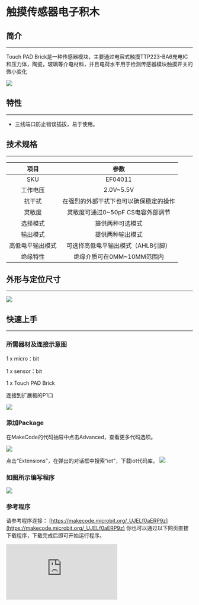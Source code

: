 ﻿# 触摸传感器电子积木

## 简介
---
Touch PAD Brick是一种传感器模块，主要通过电容式触摸TTP223-BA6充电IC和压力体，陶瓷，玻璃等介电材料，并且电荷水平用于检测传感器模块触摸开关的微小变化

 ![](https://wiki-media-ef.oss-cn-hongkong.aliyuncs.com//images/XLSIYQj.jpg)

## 特性
---
- 三线端口防止错误插拔，易于使用。

## 技术规格
---

项目 | 参数
:-: | :-:
SKU|EF04011
工作电压|2.0V~5.5V
抗干扰|在强烈的外部干扰下也可以确保稳定的操作
灵敏度|灵敏度可通过0~50pF CS电容外部调节
选择模式|提供两种可选模式
输出模式|提供两种输出模式
高低电平输出模式|可选择高低电平输出模式（AHLB引脚）
绝缘特性|绝缘介质可在0MM~10MM范围内
## 外形与定位尺寸
---
 ![](https://wiki-media-ef.oss-cn-hongkong.aliyuncs.com//images/uX6EyOO.png)

## 快速上手
---

### 所需器材及连接示意图
1 x micro：bit

1 x sensor：bit

1 x Touch PAD Brick

连接到扩展板的P1口

 ![](https://wiki-media-ef.oss-cn-hongkong.aliyuncs.com//images/xqYKZ0r.png)

### 添加Package
在MakeCode的代码抽屉中点击Advanced，查看更多代码选项。

 ![](https://wiki-media-ef.oss-cn-hongkong.aliyuncs.com//images/smtcNoB.png)

点击“Extensions”，在弹出的对话框中搜索“iot"，下载iot代码库。
 ![](https://wiki-media-ef.oss-cn-hongkong.aliyuncs.com//images/qChMeYd.png)

### 如图所示编写程序
 ![](https://wiki-media-ef.oss-cn-hongkong.aliyuncs.com//images/04011_03.png)

### 参考程序
请参考程序连接：
[https://makecode.microbit.org/_UJELf0aERP9z](https://makecode.microbit.org/_UJELf0aERP9z)
你也可以通过以下网页直接下载程序，下载完成后即可开始运行程序。

<div
    style={{
        position: 'relative',
        paddingBottom: '60%',
        overflow: 'hidden',
    }}
>
    <iframe
        src="https://makecode.microbit.org/_UJELf0aERP9z"
        frameborder="0"
        sandbox="allow-popups allow-forms allow-scripts allow-same-origin"
        style={{
            position: 'absolute',
            width: '100%',
            height: '100%',
        }}
    />
</div>
---

### 结果
- micro:bit的点阵屏上显示出相关的传感器数据信息。

## 相关案例
---

## 技术文档
---
